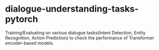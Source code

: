 # dialogue-understanding-tasks-pytorch
Training/Evaluating on various dialogue tasks(Intent Detection, Entity Recognition, Action Prediction) to check the performance of Transformer encoder-based models.
